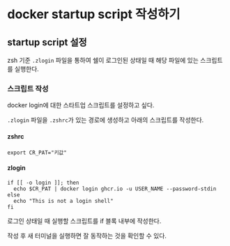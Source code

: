 # docker startup script 작성하기

## startup script 설정

zsh 기준 `.zlogin` 파일을 통하여 쉘이 로그인된 상태일 때 해당 파일에 있는 스크립트를 실행한다.

### 스크립트 작성

docker login에 대한 스타트업 스크립트를 설정하고 싶다.

`.zlogin` 파일을 `.zshrc`가 있는 경로에 생성하고 아래의 스크립트를 작성한다.

#### zshrc

```shell
export CR_PAT="키값"
```

#### zlogin

```shell
if [[ -o login ]]; then
  echo $CR_PAT | docker login ghcr.io -u USER_NAME --password-stdin
else
  echo "This is not a login shell"
fi
```

로그인 상태일 때 실행할 스크립트를 if 블록 내부에 작성한다.

작성 후 새 터미널을 실행하면 잘 동작하는 것을 확인할 수 있다.
